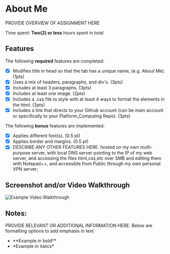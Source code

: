 # About Me

PROVIDE OVERVIEW OF ASSIGNMENT HERE

Time spent: **Two(2) or less** hours spent in total

## Features

The following **required** features are completed:

- [X] Modifies title in head so that the tab has a unique name, (e.g. About Me). (1pts)
- [X] Uses a mix of headers, paragraphs, and div's. (3pts)
- [X] Includes at least 3 paragraphs. (3pts)
- [X] Includes at least one image. (2pts)
- [X] Includes a .css file to style with at least 4 ways to format the elements in the html. (3pts)
- [X] Includes a link that directs to your Github account (can be main account or specifically to your Platform_Computing Repo). (3pts)

The following **bonus** features are implemented:

- [X] Applies different font(s). (0.5 pt)
- [X] Applies border and margins. (0.5 pt)
- [X] DESCRIBE ANY OTHER FEATURES HERE.
	hosted on my own multi-purpose server, with local DNS server 
	pointing to the IP of my web server, and accessing the files
	html,css,etc over SMB and editing them with Notepad++, and accessible 
	from Public through my own personal VPN server;

## Screenshot and/or Video Walkthrough

<img src="[https://imgur.com/gallery/4rAXx5x](https://github.com/IvanMaznokov/pc4500hw1/blob/main/screenshots/aboutme.png)" title='Example Video Walkthrough' width='' alt='Example Video Walkthrough' />


## Notes:
PROVIDE RELEVANT OR ADDITIONAL INFORMATION HERE. Below are formatting options to add emphasis in text
<ul>
  <li>**Example in bold**</li>
  <li>*Example in italics*</li>
</ul>
